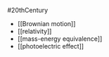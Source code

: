 #20thCentury 

- [[Brownian motion]]
- [[relativity]]
- [[mass-energy equivalence]]
- [[photoelectric effect]]

